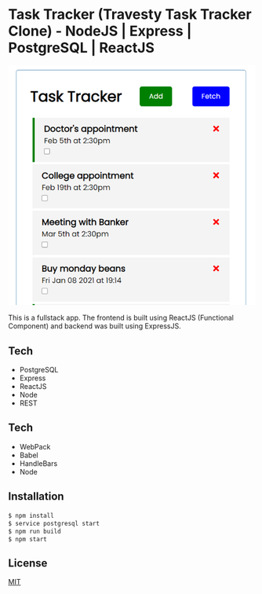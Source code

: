 # Task Tracker (Travesty Task Tracker Clone) - NodeJS | Express | PostgreSQL | ReactJS

![Page Snapshot](./public/images/task_snap.png)

This is a fullstack app. The frontend is built using ReactJS (Functional Component) and backend was built using ExpressJS.

## Tech
* PostgreSQL
* Express
* ReactJS
* Node
* REST

## Tech
* WebPack
* Babel
* HandleBars
* Node

## Installation

```
$ npm install
$ service postgresql start
$ npm run build
$ npm start

```

## License
[MIT](https://choosealicense.com/licenses/mit/)